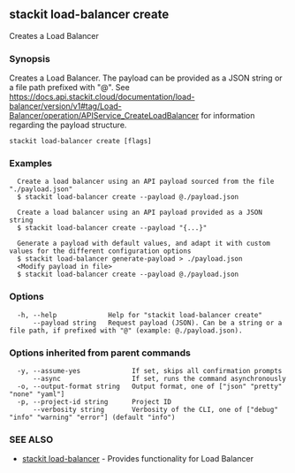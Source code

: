 ## stackit load-balancer create

Creates a Load Balancer

### Synopsis

Creates a Load Balancer.
The payload can be provided as a JSON string or a file path prefixed with "@".
See https://docs.api.stackit.cloud/documentation/load-balancer/version/v1#tag/Load-Balancer/operation/APIService_CreateLoadBalancer for information regarding the payload structure.

```
stackit load-balancer create [flags]
```

### Examples

```
  Create a load balancer using an API payload sourced from the file "./payload.json"
  $ stackit load-balancer create --payload @./payload.json

  Create a load balancer using an API payload provided as a JSON string
  $ stackit load-balancer create --payload "{...}"

  Generate a payload with default values, and adapt it with custom values for the different configuration options
  $ stackit load-balancer generate-payload > ./payload.json
  <Modify payload in file>
  $ stackit load-balancer create --payload @./payload.json
```

### Options

```
  -h, --help             Help for "stackit load-balancer create"
      --payload string   Request payload (JSON). Can be a string or a file path, if prefixed with "@" (example: @./payload.json).
```

### Options inherited from parent commands

```
  -y, --assume-yes             If set, skips all confirmation prompts
      --async                  If set, runs the command asynchronously
  -o, --output-format string   Output format, one of ["json" "pretty" "none" "yaml"]
  -p, --project-id string      Project ID
      --verbosity string       Verbosity of the CLI, one of ["debug" "info" "warning" "error"] (default "info")
```

### SEE ALSO

* [stackit load-balancer](./stackit_load-balancer.md)	 - Provides functionality for Load Balancer

